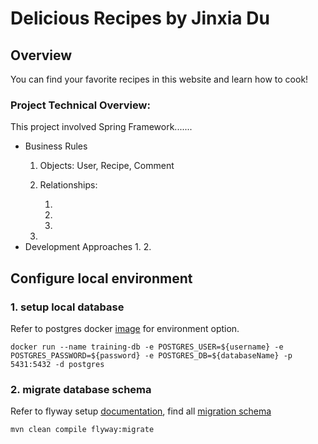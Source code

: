 # Delicious Recipes by Jinxia Du
## Overview
You can find your favorite recipes in this website and learn how to cook!

### Project Technical Overview:
This project involved Spring Framework.......
* Business Rules
    1. Objects: User, Recipe, Comment
    2. Relationships:
       
       1.
       2.
       3.
    3.
* Development Approaches
    1.
    2.
    
## Configure local environment
### 1. setup local database
Refer to postgres docker [image](https://hub.docker.com/_/postgres) for environment option.
```
docker run --name training-db -e POSTGRES_USER=${username} -e POSTGRES_PASSWORD=${password} -e POSTGRES_DB=${databaseName} -p 5431:5432 -d postgres
```
### 2. migrate database schema
Refer to flyway setup [documentation](https://flywaydb.org/documentation/), find all [migration schema](/src/main/resources/db/migration)
```
mvn clean compile flyway:migrate
```
